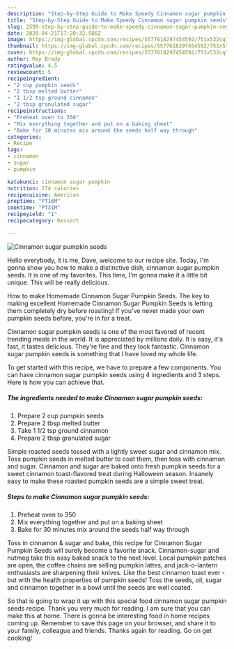 ```yaml
---
description: "Step-by-Step Guide to Make Speedy Cinnamon sugar pumpkin seeds"
title: "Step-by-Step Guide to Make Speedy Cinnamon sugar pumpkin seeds"
slug: 2599-step-by-step-guide-to-make-speedy-cinnamon-sugar-pumpkin-seeds
date: 2020-04-21T17:20:32.986Z
image: https://img-global.cpcdn.com/recipes/5577618297454592/751x532cq70/cinnamon-sugar-pumpkin-seeds-recipe-main-photo.jpg
thumbnail: https://img-global.cpcdn.com/recipes/5577618297454592/751x532cq70/cinnamon-sugar-pumpkin-seeds-recipe-main-photo.jpg
cover: https://img-global.cpcdn.com/recipes/5577618297454592/751x532cq70/cinnamon-sugar-pumpkin-seeds-recipe-main-photo.jpg
author: May Brady
ratingvalue: 4.5
reviewcount: 5
recipeingredient:
- "2 cup pumpkin seeds"
- "2 tbsp melted butter"
- "1 1/2 tsp ground cinnamon"
- "2 tbsp granulated sugar"
recipeinstructions:
- "Preheat oven to 350"
- "Mix everything together and put on a baking sheet"
- "Bake for 30 minutes mix around the seeds half way through"
categories:
- Recipe
tags:
- cinnamon
- sugar
- pumpkin

katakunci: cinnamon sugar pumpkin 
nutrition: 274 calories
recipecuisine: American
preptime: "PT16M"
cooktime: "PT31M"
recipeyield: "1"
recipecategory: Dessert

---
```



![Cinnamon sugar pumpkin seeds](https://img-global.cpcdn.com/recipes/5577618297454592/751x532cq70/cinnamon-sugar-pumpkin-seeds-recipe-main-photo.jpg)

Hello everybody, it is me, Dave, welcome to our recipe site. Today, I'm gonna show you how to make a distinctive dish, cinnamon sugar pumpkin seeds. It is one of my favorites. This time, I'm gonna make it a little bit unique. This will be really delicious.

How to make Homemade Cinnamon Sugar Pumpkin Seeds. The key to making excellent Homemade Cinnamon Sugar Pumpkin Seeds is letting them completely dry before roasting! If you&#39;ve never made your own pumpkin seeds before, you&#39;re in for a treat.

Cinnamon sugar pumpkin seeds is one of the most favored of recent trending meals in the world. It is appreciated by millions daily. It is easy, it's fast, it tastes delicious. They're fine and they look fantastic. Cinnamon sugar pumpkin seeds is something that I have loved my whole life.


To get started with this recipe, we have to prepare a few components. You can have cinnamon sugar pumpkin seeds using 4 ingredients and 3 steps. Here is how you can achieve that.

<!--inarticleads1-->

##### The ingredients needed to make Cinnamon sugar pumpkin seeds:

1. Prepare 2 cup pumpkin seeds
1. Prepare 2 tbsp melted butter
1. Take 1 1/2 tsp ground cinnamon
1. Prepare 2 tbsp granulated sugar


Simple roasted seeds tossed with a lightly sweet sugar and cinnamon mix. Toss pumpkin seeds in melted butter to coat them, then toss with cinnamon and sugar. Cinnamon and sugar are baked onto fresh pumpkin seeds for a sweet cinnamon toast-flavored treat during Halloween season. Insanely easy to make these roasted pumpkin seeds are a simple sweet treat. 

<!--inarticleads2-->

##### Steps to make Cinnamon sugar pumpkin seeds:

1. Preheat oven to 350
1. Mix everything together and put on a baking sheet
1. Bake for 30 minutes mix around the seeds half way through


Toss in cinnamon &amp; sugar and bake, this recipe for Cinnamon Sugar Pumpkin Seeds will surely become a favorite snack. Cinnamon-sugar and nutmeg take this easy baked snack to the next level. Local pumpkin patches are open, the coffee chains are selling pumpkin lattes, and jack-o-lantern enthusiasts are sharpening their knives. Like the best cinnamon toast ever - but with the health properties of pumpkin seeds! Toss the seeds, oil, sugar and cinnamon together in a bowl until the seeds are well coated. 

So that is going to wrap it up with this special food cinnamon sugar pumpkin seeds recipe. Thank you very much for reading. I am sure that you can make this at home. There is gonna be interesting food in home recipes coming up. Remember to save this page on your browser, and share it to your family, colleague and friends. Thanks again for reading. Go on get cooking!
